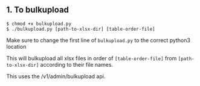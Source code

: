 ## 1. To bulkupload
```
$ chmod +x bulkupload.py
$ ./bulkupload.py [path-to-xlsx-dir] [table-order-file]
```
Make sure to change the first line of `bulkupload.py` to the correct python3 location

This will bulkupload all xlsx files in order of `[table-order-file]` from `[path-to-xlsx-dir]` according to their file names.

This uses the /v1/admin/bulkupload api.
